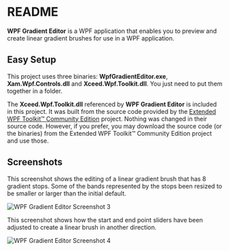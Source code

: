# README

**WPF Gradient Editor** is a WPF application that enables you to preview and create linear gradient brushes for use in a WPF application.

## Easy Setup

This project uses three binaries: **WpfGradientEditor.exe**, **Xam.Wpf.Controls.dll** and **Xceed.Wpf.Toolkit.dll**. You just need to put them together in a folder.

The **Xceed.Wpf.Toolkit.dll** referenced by **WPF Gradient Editor** is included in this project. It was built
from the source code provided by the [Extended WPF Toolkit™ Community Edition](http://wpftoolkit.codeplex.com/)
project. Nothing was changed in their source code. However, if you prefer, you may download the source code (or the binaries)
from the Extended WPF Toolkit™ Community Edition project and use those.

## Screenshots

This screenshot shows the editing of a linear gradient brush that has 8 gradient stops.
Some of the bands represented by the stops been resized to be smaller or larger than the initial default.

![WPF Gradient Editor Screenshot 3](http://dev.restlessanimal.com/resources/img/wpfge/screenshot3.png)

This screenshot shows how the start and end point sliders have been adjusted to create a linear brush in another direction. 

![WPF Gradient Editor Screenshot 4](http://dev.restlessanimal.com/resources/img/wpfge/screenshot4.png)